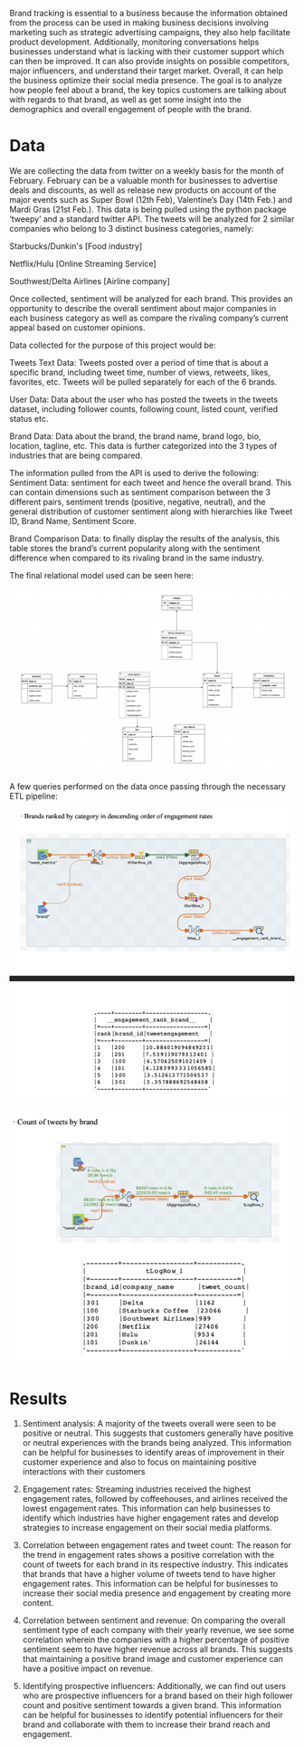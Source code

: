 Brand tracking is essential to a business because the information obtained from the process can be used in making business decisions involving marketing such as strategic advertising campaigns, they also help facilitate product development. Additionally, monitoring conversations helps businesses understand what is lacking with their customer support which can then be improved. It can also provide insights on possible competitors, major influencers, and understand their target market. Overall, it can help the business optimize their social media presence. The goal is to analyze how people feel about a brand, the key topics customers are talking about with regards to that brand, as well as get some insight into the demographics and overall engagement of people with the brand.

# Data 
We are collecting the data from twitter on a weekly basis for the month of February. February can be a valuable month for businesses to advertise deals and discounts, as well as release new products on account of the major events such as Super Bowl (12th Feb), Valentine’s Day (14th Feb.) and Mardi Gras (21st Feb.). This data is being pulled using the python package ‘tweepy’ and a standard twitter API. The tweets will be analyzed for 2 similar companies who belong to 3 distinct business categories, namely:

Starbucks/Dunkin's [Food industry]

Netflix/Hulu [Online Streaming Service]

Southwest/Delta Airlines [Airline company]


Once collected, sentiment will be analyzed for each brand. This provides an opportunity to describe the overall sentiment about major companies in each business category as well as compare the rivaling company’s current appeal based on customer opinions. 

Data collected for the purpose of this project would be: 

Tweets Text Data: Tweets posted over a period of time that is about a specific brand, including tweet time, number of views, retweets, likes, favorites, etc. Tweets will be pulled separately for each of the 6 brands. 

User Data: Data about the user who has posted the tweets in the tweets dataset, including follower counts, following count, listed count, verified status etc.

Brand Data: Data about the brand, the brand name, brand logo, bio, location, tagline, etc. This data is further categorized into the 3 types of industries that are being compared. 

The information pulled from the API is used to derive the following:
Sentiment Data: sentiment for each tweet and hence the overall brand.  This can contain dimensions such as sentiment comparison between the 3 different pairs, sentiment trends 
(positive, negative, neutral), and the general distribution of customer sentiment along with hierarchies like Tweet ID, Brand Name, Sentiment Score. 

Brand Comparison Data: to finally display the results of the analysis, this table stores the brand’s current popularity along with the sentiment difference when compared to its rivaling brand in the same industry. 

The final relational model used can be seen here:

![Alt text](ReadME/1.jpg)

A few queries performed on the data once passing through the necessary ETL pipeline:

![Alt text](ReadME/2.jpg)

![Alt text](ReadME/3.jpg)



# Results
1. Sentiment analysis: A majority of the tweets overall were seen to be positive or neutral. This suggests that customers generally have positive or neutral experiences with the brands being analyzed. This information can be helpful for businesses to identify areas of improvement in their customer experience and also to focus on maintaining positive interactions with their customers

2. Engagement rates: Streaming industries received the highest engagement rates, followed by coffeehouses, and airlines received the lowest engagement rates. This information can help businesses to identify which industries have higher engagement rates and develop strategies to increase engagement on their social media platforms.

3. Correlation between engagement rates and tweet count: The reason for the trend in engagement rates shows a positive correlation with the count of tweets for each brand in its respective industry. This indicates that brands that have a higher volume of tweets tend to have higher engagement rates. This information can be helpful for businesses to increase their social media presence and engagement by creating more content.

4. Correlation between sentiment and revenue: On comparing the overall sentiment type of each company with their yearly revenue, we see some correlation wherein the companies with a higher percentage of positive sentiment seem to have higher revenue across all brands. This suggests that maintaining a positive brand image and customer experience can have a positive impact on revenue.

5. Identifying prospective influencers: Additionally, we can find out users who are prospective influencers for a brand based on their high follower count and positive sentiment towards a given brand. This information can be helpful for businesses to identify potential influencers for their brand and collaborate with them to increase their brand reach and engagement.

